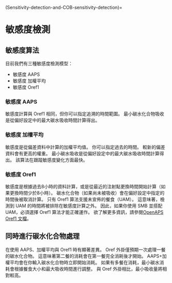 (Sensitivity-detection-and-COB-sensitivity-detection)=

# 敏感度檢測

## 敏感度算法

目前我們有三種敏感度檢測模型：

* 敏感度 AAPS
* 敏感度 加權平均
* 敏感度 Oref1

### 敏感度 AAPS

敏感度計算與 Oref1 相同，但你可以指定追溯的時間範圍。 最小碳水化合物吸收是從偏好設定中的最大碳水吸收時間計算得出。

### 敏感度 加權平均

敏感度是從偏差資料中計算的加權平均值。 你可以指定過去的時間。 較新的偏差資料會有更高的權重。 最小碳水吸收是從偏好設定中的最大碳水吸收時間計算得出。 該算法在跟蹤敏感度變化方面最快。

### 敏感度 Oref1

敏感度是根據過去8小時的資料計算，或是從最近的注射點更換時間開始計算（如果更換時間少於8小時）。 碳水化合物（如果尚未被吸收）會在偏好設定中指定的時間後被取消計算。 只有 Oref1 算法支援未宣佈的餐食（UAM）。 這意味著，檢測到 UAM 的時間將被排除在敏感度計算之外。 因此，如果你使用 SMB 並搭配 UAM，必須選擇 Oref1 算法才能正確運作。 欲了解更多資訊，請參閱[OpenAPS Oref1 文檔](https://openaps.readthedocs.io/en/latest/docs/Customize-Iterate/oref1.html)。

## 同時進行碳水化合物處理

在使用 AAPS、加權平均與 Oref1 時有顯著差異。 Oref 外掛僅預期一次處理一餐的碳水化合物。 這意味著第二餐的消耗會在第一餐完全消耗後才開始。 AAPS+加權平均會在你輸入碳水化合物時立即開始消耗。 如果有多餐在消耗，最小碳水消耗會根據餐食大小和最大吸收時間進行調整。 與 Oref 外掛相比，最小吸收量將相對較高。